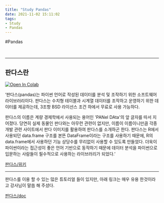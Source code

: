 ```yaml
---
title: "Study Pandas"
date: 2021-11-02 15:11:02
tags: 
- Study 
- Pandas
---
```



#Pandas



<br>
<hr>

## 판다스란
<a href="https://colab.research.google.com/github/YoonHwa-P/MyBlog/blob/main/Pandas.ipynb" target="_parent"><img src="https://colab.research.google.com/assets/colab-badge.svg" alt="Open In Colab"/></a>

  ‘판다스(pandas)는 파이썬 언어로 작성된 데이터를 분석 및 조작하기 위한 
  소프트웨어 라이브러리이다. 판다스는 수치형 테이블과 시계열 데이터를 
  조작하고 운영하기 위한 데이터를 제공하는데, 3조항 BSD 라이선스 조건 
  하에서 무료로 사용 가능하다. 
  
판다스의 이름은 계량 경제학에서 사용되는
  용어인 'PANel DAta'의 앞 글자를 따서 지어졌다. 당연히 실제 동물인 
  판다와는 아무런 관련이 없지만, 이름이 이름이니만큼 각종 개발 관련 
  사이트에서 판다 이미지를 활용하여 판다스를 소개하곤 한다. 판다스는 R에서
  사용되던 data.frame 구조를 본뜬 DataFrame이라는 구조를 사용하기 때문에,
  R의 data.frame에서 사용하던 기능 상당수를 무리없이 사용할 수 있도록
  만들었다. 더욱이 파이썬이라는 접근성이 좋은 언어 기반으로 동작하기 때문에
  데이터 분석을 파이썬으로 입문하는 사람들이 필수적으로 사용하는 
  라이브러리가 되었다.’



  [판다스/위키](https://namu.wiki/w/Pandas)






---




판다스를 이용 할 수 있는 많은 튜토리얼 들이 있지만, 
아래 링크는 매우 유용 한것이라고 강사님이 말씀 해 주셨다. 


[판다스/doc](https://pandas.pydata.org/pandas-docs/stable/user_guide/10min.html)


